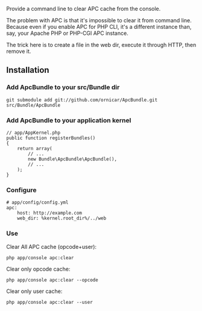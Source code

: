 Provide a command line to clear APC cache from the console.

The problem with APC is that it's impossible to clear it from command line.
Because even if you enable APC for PHP CLI, it's a different instance than,
say, your Apache PHP or PHP-CGI APC instance.

The trick here is to create a file in the web dir, execute it through HTTP,
then remove it.

## Installation

### Add ApcBundle to your src/Bundle dir

    git submodule add git://github.com/ornicar/ApcBundle.git src/Bundle/ApcBundle

### Add ApcBundle to your application kernel

    // app/AppKernel.php
    public function registerBundles()
    {
        return array(
            // ...
            new Bundle\ApcBundle\ApcBundle(),
            // ...
        );
    }

### Configure

    # app/config/config.yml
    apc:
        host: http://example.com
        web_dir: %kernel.root_dir%/../web

### Use

Clear All APC cache (opcode+user):

    php app/console apc:clear

Clear only opcode cache:

    php app/console apc:clear --opcode

Clear only user cache:

    php app/console apc:clear --user
